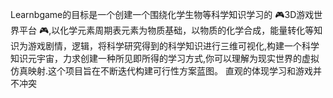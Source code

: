 Learnbgame的目标是一个创建一个围绕化学生物等科学知识学习的 🎮3D游戏世界平台 🎮,以化学元素周期表元素为物质基础，以物质的化学合成，能量转化等知识为游戏剧情，逻辑，将科学研究得到的科学知识进行三维可视化,构建一个科学知识元宇宙，力求创建一种所见即所得的学习方式,你可以理解为现实世界的虚拟仿真映射.这个项目旨在不断迭代构建可行性方案蓝图。
直观的体现学习和游戏并不冲突
